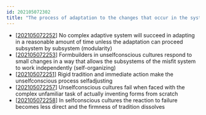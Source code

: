 ```yaml
---
id: 202105072302 
title: "The process of adaptation to the changes that occur in the system"
---
```

- [[202105072252]] No complex adaptive system will succeed in adapting in a reasonable amount of time unless the adaptation can proceed subsystem by subsystem (modularity)
- [[202105072253]] Form­builders in unselfconscious cultures respond to small changes in a way that allows the subsystems of the misfit system to work independently (self-organizing)
- [[202105072251]] Rigid tradition and immediate action make the unselfconscious process self­adjusting
- [[202105072257]] Unselfconscious cultures fail when faced with the complex unfamiliar task of actually inventing forms from scratch
- [[202105072258]] In selfconscious cultures the reaction to failure becomes less direct and the firmness of tradition dissolves

[//begin]: # "Autogenerated link references for markdown compatibility"
[202105072252]: 202105072252 "No complex adaptive system will succeed in adapting in a reasonable amount of time unless the adaptation can proceed subsystem by subsystem (modularity)"
[202105072253]: 202105072253 "Form­builders in unselfconscious cultures respond to small changes in a way that allows the subsystems of the misfit system to work independently (self-organizing)"
[202105072251]: 202105072251 "Rigid tradition and immediate action make the unselfconscious process self­adjusting"
[202105072257]: 202105072257 "Unselfconscious cultures fail when faced with the complex unfamiliar task of actually inventing forms from scratch"
[202105072258]: 202105072258 "In selfconscious cultures the reaction to failure becomes less direct and the firmness of tradition dissolves"
[//end]: # "Autogenerated link references"